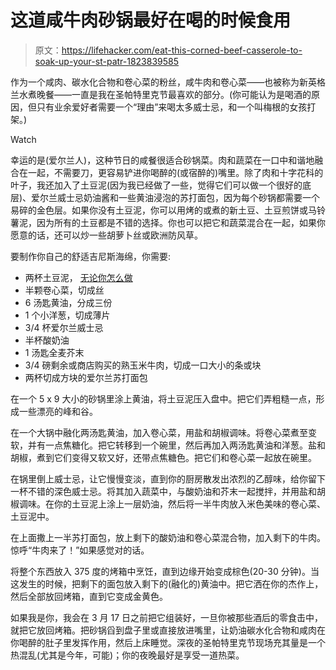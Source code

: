 # 这道咸牛肉砂锅最好在喝的时候食用

> 原文：<https://lifehacker.com/eat-this-corned-beef-casserole-to-soak-up-your-st-patr-1823839585>

作为一个咸肉、碳水化合物和卷心菜的粉丝，咸牛肉和卷心菜——也被称为新英格兰水煮晚餐——一直是我在圣帕特里克节最喜欢的部分。(你可能认为是喝酒的原因，但只有业余爱好者需要一个“理由”来喝太多威士忌，和一个叫梅根的女孩打架。)

Watch

幸运的是(爱尔兰人)，这种节日的咸餐很适合砂锅菜。肉和蔬菜在一口中和谐地融合在一起，不需要刀，更容易铲进你喝醉的(或宿醉的)嘴里。除了肉和十字花科的叶子，我还加入了土豆泥(因为我已经做了一些，觉得它们可以做一个很好的底层)、爱尔兰威士忌奶油酱和一些黄油浸泡的苏打面包，因为每个砂锅都需要一个易碎的金色层。如果你没有土豆泥，你可以用烤的或煮的新土豆、土豆煎饼或马铃薯泥，因为所有的土豆都是不错的选择。你也可以把它和蔬菜混合在一起，如果你愿意的话，还可以炒一些胡萝卜丝或欧洲防风草。

要制作你自己的舒适吉尼斯海绵，你需要:

*   两杯土豆泥， [无论你怎么做](https://skillet.lifehacker.com/you-dont-have-to-drain-these-instant-pot-mashed-potatoe-1823748665)
*   半颗卷心菜，切成丝
*   6 汤匙黄油，分成三份
*   1 个小洋葱，切成薄片
*   3/4 杯爱尔兰威士忌
*   半杯酸奶油
*   1 汤匙全麦芥末
*   3/4 磅剩余或商店购买的熟玉米牛肉，切成一口大小的条或块
*   两杯切成方块的爱尔兰苏打面包

在一个 5 x 9 大小的砂锅里涂上黄油，将土豆泥压入盘中。把它们弄粗糙一点，形成一些漂亮的峰和谷。

在一个大锅中融化两汤匙黄油，加入卷心菜，用盐和胡椒调味。将卷心菜煮至变软，并有一点焦糖化。把它转移到一个碗里，然后再加入两汤匙黄油和洋葱。盐和胡椒，煮到它们变得又软又好，还带点焦糖色。把它们和卷心菜一起放在碗里。

在锅里倒上威士忌，让它慢慢变淡，直到你的厨房散发出浓烈的乙醇味，给你留下一杯不错的深色威士忌。将其加入蔬菜中，与酸奶油和芥末一起搅拌，并用盐和胡椒调味。在你的土豆泥上涂上一层奶油，然后将一半牛肉放入米色美味的卷心菜、土豆泥中。

在上面撒上一半苏打面包，放上剩下的酸奶油和卷心菜混合物，加入剩下的牛肉。惊呼“牛肉来了！”如果感觉对的话。

将整个东西放入 375 度的烤箱中烹饪，直到边缘开始变成棕色(20-30 分钟)。当这发生的时候，把剩下的面包放入剩下的(融化的)黄油中。把它洒在你的杰作上，然后全部放回烤箱，直到它变成金黄色。

如果我是你，我会在 3 月 17 日之前把它组装好，一旦你被那些酒后的零食击中，就把它放回烤箱。把砂锅舀到盘子里或直接放进嘴里，让奶油碳水化合物和咸肉在你喝醉的肚子里发挥作用，然后上床睡觉。深夜的圣帕特里克节现场充其量是一个热混乱(尤其是今年，可能)；你的夜晚最好是享受一道热菜。